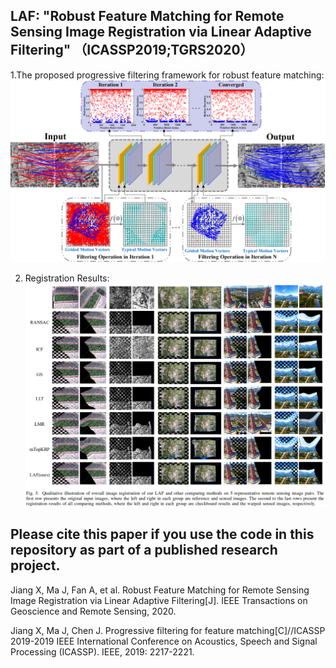 ## LAF: "Robust Feature Matching for Remote Sensing Image Registration via Linear Adaptive Filtering" （ICASSP2019;TGRS2020）

1.The proposed progressive filtering framework for robust feature matching:
 ![FrameworkFig](https://github.com/StaRainJ/LAF/blob/master/Fig/StructureFig.png)
 
2. Registration Results:
 ![Registration Results](https://github.com/StaRainJ/LAF/blob/master/Fig/RegResults.png)
 
## Please cite this paper if you use the code in this repository as part of a published research project.

Jiang X, Ma J, Fan A, et al. Robust Feature Matching for Remote Sensing Image Registration via Linear Adaptive Filtering[J]. IEEE Transactions on Geoscience and Remote Sensing, 2020.

Jiang X, Ma J, Chen J. Progressive filtering for feature matching[C]//ICASSP 2019-2019 IEEE International Conference on Acoustics, Speech and Signal Processing (ICASSP). IEEE, 2019: 2217-2221.
